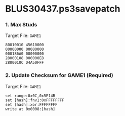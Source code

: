 # BLUS30437.ps3savepatch

### 1. Max Studs

Target File: `GAME1`

```
80010010 45610000
00000000 00000000
000186A0 00000000
28000108 000000E8
2800010C D4A50FFF
```

### 2. Update Checksum for GAME1 (Required)

Target File: `GAME1`

```
set range:0x0C,0x5E14B
set [hash]:fnv1:0xFFFFFFFF
set [hash]:xor:FFFFFFFF
write at 0x0008:[hash]
```

